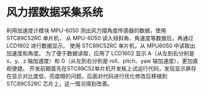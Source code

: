 <h1>风力摆数据采集系统</h1>
利用加速度计模块 MPU-6050 测出风力摆角度传感器的数据，使用 STC89C52RC 单片机， 从 MPU-6050 读入倾斜角、角速度等数据后，再通过 LCD1602 进行数据显示。
使用 STC89C52RC 单片机，从 MPU6050 中读取出加速度和角度。 为了便于数据读取，应用了 LCD1602 显示 A（从左到右分别是 x、y、z 轴加速度）和 G（从左到右分别是 roll、pitch、yaw 轴加速度），更加直观便捷。
开发前期首先在STC89C52单片机开发板上试运行代码，发现显示屏存在显示对比度低、亮度暗的问题。后面对代码进行优化修改后移植到 STC89C52RC 芯片上，这一情况得到改善。

